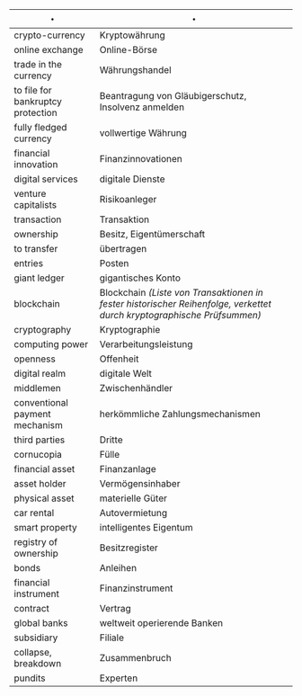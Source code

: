 ・ | ・
--- | ---
crypto-currency | Kryptowährung
online exchange | Online-Börse
trade in the currency | Währungshandel
to file for bankruptcy protection | Beantragung von Gläubigerschutz, Insolvenz anmelden
fully fledged currency | vollwertige Währung
financial innovation | Finanzinnovationen
digital services | digitale Dienste
venture capitalists | Risikoanleger
transaction | Transaktion
ownership | Besitz, Eigentümerschaft
to transfer | übertragen
entries | Posten
giant ledger | gigantisches Konto
blockchain | Blockchain *(Liste von Transaktionen in fester historischer Reihenfolge, verkettet durch kryptographische Prüfsummen)*
cryptography | Kryptographie
computing power | Verarbeitungsleistung
openness | Offenheit
digital realm | digitale Welt
middlemen | Zwischenhändler
conventional payment mechanism | herkömmliche Zahlungsmechanismen
third parties | Dritte
cornucopia | Fülle
financial asset | Finanzanlage
asset holder | Vermögensinhaber
physical asset | materielle Güter
car rental | Autovermietung
smart property | intelligentes Eigentum
registry of ownership | Besitzregister
bonds | Anleihen
financial instrument | Finanzinstrument
contract | Vertrag
global banks | weltweit operierende Banken
subsidiary | Filiale
collapse, breakdown | Zusammenbruch
pundits | Experten
